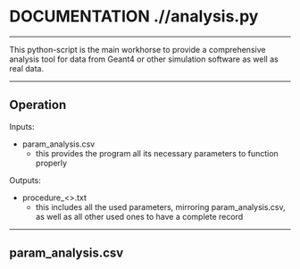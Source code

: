 # DOCUMENTATION .//analysis.py

---

This python-script is the main workhorse to provide a comprehensive analysis tool for data from Geant4 or other simulation software as well as real data.

---

## Operation
Inputs:

- param_analysis.csv
  - this provides the program all its necessary parameters to function properly

Outputs:

- procedure_<>.txt
  - this includes all the used parameters, mirroring param_analysis.csv, as well as all other used ones to have a complete record

---

## param_analysis.csv